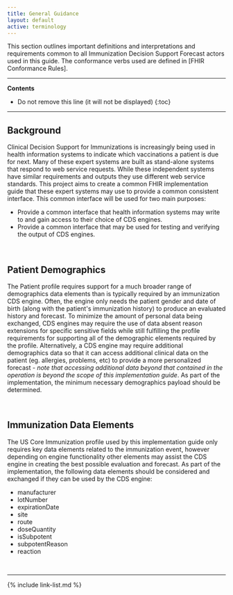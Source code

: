 ```yaml
---
title: General Guidance
layout: default
active: terminology
---
```


This section outlines important definitions and interpretations and requirements common to all Immunization Decision Support Forecast actors used in this guide.
The conformance verbs used are defined in [FHIR Conformance Rules].

---

<!-- TOC  the css styling for this is \pages\assets\css\project.css under 'markdown-toc'-->
**Contents**

* Do not remove this line (it will not be displayed)
{:toc}

---

<!-- end TOC -->

## Background

Clinical Decision Support for Immunizations is increasingly being used in health information systems to indicate which vaccinations a patient is due for next. Many of these expert systems are built as stand-alone systems that respond to web service requests. While these independent systems have similar requirements and outputs they use different web service standards. This project aims to create a common FHIR implementation guide that these expert systems may use to provide a common consistent interface. This common interface will be used for two main purposes:

- Provide a common interface that health information systems may write to and gain access to their choice of CDS engines.
- Provide a common interface that may be used for testing and verifying the output of CDS engines.

<p>&nbsp;</p>

## Patient Demographics

The Patient profile requires support for a much broader range of demographics data elements than is typically required by an immunization CDS engine. Often, the engine only needs the patient gender and date of birth (along with the patient's immunization history) to produce an evaluated history and forecast. To minimize the amount of personal data being exchanged, CDS engines may require the use of data absent reason extensions for specific sensitive fields while still fulfilling the profile requirements for supporting all of the demographic elements required by the profile. Alternatively, a CDS engine may require additional demographics data so that it can access additional clinical data on the patient (eg. allergies, problems, etc) to provide a more personalized forecast - *note that accessing additional data beyond that contained in the operation is beyond the scope of this implementation guide*. As part of the implementation, the minimum necessary demographics payload should be determined.

<p>&nbsp;</p>

## Immunization Data Elements

The US Core Immunization profile used by this implementation guide only requires key data elements related to the immunization event, however depending on engine functionality other elements may assist the CDS engine in creating the best possible evaluation and forecast. As part of the implementation, the following data elements should be considered and exchanged if they can be used by the CDS engine:

- manufacturer
- lotNumber
- expirationDate
- site
- route
- doseQuantity
- isSubpotent
- subpotentReason
- reaction

<p>&nbsp;</p>

------------------------------------------------------------------------

{% include link-list.md %}
